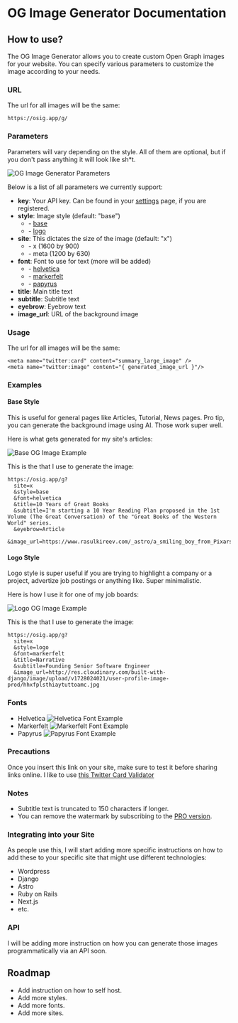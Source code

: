 # OG Image Generator Documentation

## How to use?

The OG Image Generator allows you to create custom Open Graph images for your website. You can specify various parameters to customize the image according to your needs.

### URL

The url for all images will be the same:

`https://osig.app/g/`

### Parameters

Parameters will vary depending on the style. All of them are optional, but if you don't pass anything it will look like sh\*t.

![OG Image Generator Parameters](https://osig.app/static/vendors/images/no-params-example.0b515a8143fb.png)

Below is a list of all parameters we currently support:

*   **key**: Your API key. Can be found in your [settings](/settings) page, if you are registered.
*   **style**: Image style (default: "base")
    *   \- [base](#base)
    *   \- [logo](#logo)
*   **site**: This dictates the size of the image (default: "x")
    *   \- x (1600 by 900)
    *   \- meta (1200 by 630)
*   **font**: Font to use for text (more will be added)
    *   \- [helvetica](#Helvetica)
    *   \- [markerfelt](#Markerfelt)
    *   \- [papyrus](#Papyrus)
*   **title**: Main title text
*   **subtitle**: Subtitle text
*   **eyebrow**: Eyebrow text
*   **image\_url**: URL of the background image

### Usage

The url for all images will be the same:

```
<meta name="twitter:card" content="summary_large_image" />
<meta name="twitter:image" content="{ generated_image_url }"/>
```

### Examples

#### Base Style

This is useful for general pages like Articles, Tutorial, News pages. Pro tip, you can generate the background image using AI. Those work super well.

Here is what gets generated for my site's articles:

![Base OG Image Example](https://osig.app/static/vendors/images/base-example.73fce7ac82c5.png)

This is the that I use to generate the image:

```
https://osig.app/g?
  site=x
  &style=base
  &font=helvetica
  &title=10 Years of Great Books
  &subtitle=I'm starting a 10 Year Reading Plan proposed in the 1st Volume (The Great Conversation) of the "Great Books of the Western World" series.
  &eyebrow=Article
  &image_url=https://www.rasulkireev.com/_astro/a_smiling_boy_from_Pixars_Coco.DrP3G0Ol.png
```

#### Logo Style

Logo style is super useful if you are trying to highlight a company or a project, advertize job postings or anything like. Super minimalistic.

Here is how I use it for one of my job boards:

![Logo OG Image Example](https://osig.app/static/vendors/images/logo-example.818309c1b90d.png)

This is the that I use to generate the image:

```
https://osig.app/g?
  site=x
  &style=logo
  &font=markerfelt
  &title=Narrative
  &subtitle=Founding Senior Software Engineer
  &image_url=http://res.cloudinary.com/built-with-django/image/upload/v1728024021/user-profile-image-prod/hhxfplsthiaytuttoamc.jpg
```

### Fonts

*   Helvetica ![Helvetica Font Example](https://osig.app/static/vendors/images/helvetica-example.9d748f0e4cd3.png)
*   Markerfelt ![Markerfelt Font Example](https://osig.app/static/vendors/images/markerfelt-example.f0edc54d9ba4.png)
*   Papyrus ![Papyrus Font Example](https://osig.app/static/vendors/images/papyrus-example.03867e8bc712.png)

### Precautions

Once you insert this link on your site, make sure to test it before sharing links online. I like to use [this Twitter Card Validator](https://threadcreator.com/tools/twitter-card-validator)

### Notes

*   Subtitle text is truncated to 150 characters if longer.
*   You can remove the watermark by subscribing to the [PRO version](/pricing).

### Integrating into your Site

As people use this, I will start adding more specific instructions on how to add these to your specific site that might use different technologies:

*   Wordpress
*   Django
*   Astro
*   Ruby on Rails
*   Next.js
*   etc.

### API

I will be adding more instruction on how you can generate those images programmatically via an API soon.


## Roadmap

- Add instruction on how to self host.
- Add more styles.
- Add more fonts.
- Add more sites.
